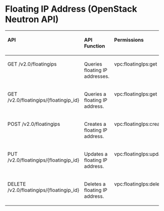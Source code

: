 # Floating IP Address \(OpenStack Neutron API\)<a name="vpc_permission_0014"></a>

<a name="table620116613438"></a>
<table><thead align="left"><tr id="row122422612431"><th class="cellrowborder" valign="top" width="47.368421052631575%" id="mcps1.1.4.1.1"><p id="p18242167434"><a name="p18242167434"></a><a name="p18242167434"></a>API</p>
</th>
<th class="cellrowborder" valign="top" width="21.052631578947363%" id="mcps1.1.4.1.2"><p id="p1742017470614"><a name="p1742017470614"></a><a name="p1742017470614"></a>API Function</p>
</th>
<th class="cellrowborder" valign="top" width="31.578947368421044%" id="mcps1.1.4.1.3"><p id="p132426674312"><a name="p132426674312"></a><a name="p132426674312"></a>Permissions</p>
</th>
</tr>
</thead>
<tbody><tr id="row11242186124315"><td class="cellrowborder" valign="top" width="47.368421052631575%" headers="mcps1.1.4.1.1 "><p id="p16242156154311"><a name="p16242156154311"></a><a name="p16242156154311"></a>GET /v2.0/floatingips</p>
</td>
<td class="cellrowborder" valign="top" width="21.052631578947363%" headers="mcps1.1.4.1.2 "><p id="p1942012471564"><a name="p1942012471564"></a><a name="p1942012471564"></a>Queries floating IP addresses.</p>
</td>
<td class="cellrowborder" valign="top" width="31.578947368421044%" headers="mcps1.1.4.1.3 "><p id="p5358141413439"><a name="p5358141413439"></a><a name="p5358141413439"></a>vpc:floatingIps:get</p>
</td>
</tr>
<tr id="row1424216134314"><td class="cellrowborder" valign="top" width="47.368421052631575%" headers="mcps1.1.4.1.1 "><p id="p1124219664317"><a name="p1124219664317"></a><a name="p1124219664317"></a>GET /v2.0/floatingips/{floatingip_id}</p>
</td>
<td class="cellrowborder" valign="top" width="21.052631578947363%" headers="mcps1.1.4.1.2 "><p id="p9420164712614"><a name="p9420164712614"></a><a name="p9420164712614"></a>Queries a floating IP address.</p>
</td>
<td class="cellrowborder" valign="top" width="31.578947368421044%" headers="mcps1.1.4.1.3 "><p id="p1818716161433"><a name="p1818716161433"></a><a name="p1818716161433"></a>vpc:floatingIps:get</p>
</td>
</tr>
<tr id="row192471262439"><td class="cellrowborder" valign="top" width="47.368421052631575%" headers="mcps1.1.4.1.1 "><p id="p92473619434"><a name="p92473619434"></a><a name="p92473619434"></a>POST /v2.0/floatingips</p>
</td>
<td class="cellrowborder" valign="top" width="21.052631578947363%" headers="mcps1.1.4.1.2 "><p id="p13420547366"><a name="p13420547366"></a><a name="p13420547366"></a>Creates a floating IP address.</p>
</td>
<td class="cellrowborder" valign="top" width="31.578947368421044%" headers="mcps1.1.4.1.3 "><p id="p142981517134319"><a name="p142981517134319"></a><a name="p142981517134319"></a>vpc:floatingIps:create</p>
</td>
</tr>
<tr id="row1724719674312"><td class="cellrowborder" valign="top" width="47.368421052631575%" headers="mcps1.1.4.1.1 "><p id="p1224756134320"><a name="p1224756134320"></a><a name="p1224756134320"></a>PUT /v2.0/floatingips/{floatingip_id}</p>
</td>
<td class="cellrowborder" valign="top" width="21.052631578947363%" headers="mcps1.1.4.1.2 "><p id="p16420347065"><a name="p16420347065"></a><a name="p16420347065"></a>Updates a floating IP address.</p>
</td>
<td class="cellrowborder" valign="top" width="31.578947368421044%" headers="mcps1.1.4.1.3 "><p id="p17326101812436"><a name="p17326101812436"></a><a name="p17326101812436"></a>vpc:floatingIps:update</p>
</td>
</tr>
<tr id="row102470615434"><td class="cellrowborder" valign="top" width="47.368421052631575%" headers="mcps1.1.4.1.1 "><p id="p9247126204318"><a name="p9247126204318"></a><a name="p9247126204318"></a>DELETE /v2.0/floatingips/{floatingip_id}</p>
</td>
<td class="cellrowborder" valign="top" width="21.052631578947363%" headers="mcps1.1.4.1.2 "><p id="p1542119471269"><a name="p1542119471269"></a><a name="p1542119471269"></a>Deletes a floating IP address.</p>
</td>
<td class="cellrowborder" valign="top" width="31.578947368421044%" headers="mcps1.1.4.1.3 "><p id="p64451919134314"><a name="p64451919134314"></a><a name="p64451919134314"></a>vpc:floatingIps:delete</p>
</td>
</tr>
</tbody>
</table>

